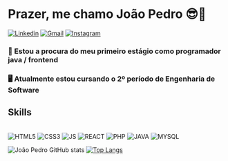 # Prazer, me chamo João Pedro 😎🤙

[![Linkedin](https://img.shields.io/badge/LinkedIn-0077B5?style=for-the-badge&logo=linkedin&logoColor=white)](https://www.linkedin.com/in/joão-pedro-nascimento-2753341a1/)
[![Gmail](https://img.shields.io/badge/Gmail-D14836?style=for-the-badge&logo=gmail&logoColor=white)](joaopedronascimento.contato@gmail.com)
[![Instagram](https://img.shields.io/badge/Instagram-E4405F?style=for-the-badge&logo=instagram&logoColor=white)](https://www.instagram.com/jotape9411/)

### 💼 Estou a procura do meu primeiro estágio como programador java / frontend
### 🖥️ Atualmente estou cursando o 2º período de Engenharia de Software

## Skills

<div style="display: inline-block;"><br />
    <img alight="center" alt="HTML5" src="https://img.shields.io/badge/HTML5-E34F26?style=for-the-badge&logo=html5&logoColor=white">
    <img alight="center" alt="CSS3" src="https://img.shields.io/badge/CSS3-1572B6?style=for-the-badge&logo=css3&logoColor=white">
    <img alight="center" alt="JS" src="https://img.shields.io/badge/JavaScript-F7DF1E?style=for-the-badge&logo=javascript&logoColor=black">
    <img alight="center" alt="REACT" src="https://img.shields.io/badge/React-20232A?style=for-the-badge&logo=react&logoColor=61DAFB">
    <img alight="center" alt="PHP" src="https://img.shields.io/badge/PHP-777BB4?style=for-the-badge&logo=php&logoColor=white">
    <img alight="center" alt="JAVA" src="https://img.shields.io/badge/Java-ED8B00?style=for-the-badge&logo=java&logoColor=white">
    <img alight="center" alt="MYSQL" src="https://img.shields.io/badge/MySQL-00000F?style=for-the-badge&logo=mysql&logoColor=white">
</div>

<br />

![João Pedro GitHub stats](https://github-readme-stats.vercel.app/api?username=DeveloperJotape&show_icons=true&theme=tokyonight)
[![Top Langs](https://github-readme-stats.vercel.app/api/top-langs/?username=DeveloperJotape&layout=compact)](https://github.com/DeveloperJotape/github-readme-stats)
